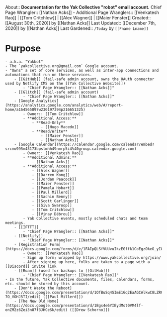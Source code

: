 About:: __Documentation for the Yak Collective "robot" email account.__
Chief Page Wrangler:: [[Nathan Acks]]
    - Additional Page Wranglers:: [[Venkatesh Rao]] | [[Tom Critchlow]] | [[Alex Wagner]] | [[Maier Fenster]]
Created:: [[August 30th, 2020]] by [[Nathan Acks]]
Last Updated:: [[December 7th, 2020]] by [[Nathan Acks]]
Last Gardened:: `/Today` by `[[Fname Lname]]`
# Purpose
    - a.k.a. "Yakbot"
    - The `yakcollective.org@gmail.com` Google account.
    - "Owns" a set of core services, as well as inter-app connections and automations that run on these services.
        - [[GitHub]] (fail-safe admin account, owns the OAuth connector used by Netlify CMS on the [[Yak Collective Website]])
            - "Chief Page Wrangler:: [[Nathan Acks]]"
        - [[Glitch]] (fail-safe admin account)
            - "Chief Page Wrangler:: [[Nathan Acks]]"
        - [Google Analytics](https://analytics.google.com/analytics/web/#/report-home/a164565897w230197394p216651325)
            - Owner:: [[Tom Critchlow]]
            - **Additional Access:**
                - **Read-Only**
                    - [[Hugo Macedo]]
                - **Read/Write**
                    - [[Maier Fenster]]
                    - [[Nathan Acks]]
        - [Google Calendar](https://calendar.google.com/calendar/embed?src=o995m43173bpslmhh49nmrp5i4%40group.calendar.google.com)
            - Owner:: [[Venkatesh Rao]]
            - **Additional Admins:**
                - [[Nathan Acks]]
            - **Additional Access:**
                - [[Alex Wagner]]
                - [[Darren Kong]]
                - [[Jordan Peacock]]
                - [[Maier Fenster]]
                - [[Pamela Hobart]]
                - [[Paul Millerd]]
                - [[Sachin Benny]]
                - [[Scott Garlinger]]
                - [[Siva Swaroop]]
                - [[Tom Critchlow]]
                - [[Vinay Débrou]]
            - Yak Collective events, mostly scheduled chats and team meetings.
        - [[IFTTT]]
            - "Chief Page Wrangler:: [[Nathan Acks]]"
        - [[Netlify]]
            - "Chief Page Wrangler:: [[Nathan Acks]]"
        - [Registration Form](https://docs.google.com/forms/d/e/1FAIpQLSfVUUvuIkzEGffk1CoEgzOkeO_yI05Nuw6zU3H1TNLmiQOf7g/viewform)
            - Owner:: [[Venkatesh Rao]]
            - Sign up form; wrapped by https://www.yakcollective.org/join/
            - After signing up here, folks are taken to a page with a [[Discord]] invite link
        - [[Roam]] (used for backups to [[GitHub]])
            - "Chief Page Wrangler:: [[Venkatesh Rao]]"
    - In the future, Yak Collective documents, files, calendars, forms, etc. should be stored by this account.
        - [Don't Waste the Reboot](https://docs.google.com/presentation/d/1OfBuSq4SImE1Gq2EaAGCAlkwC8LZRCWx-7O_VOHJ5TI/edit) ([[Paul Millerd]])
        - [The New Old Home](https://docs.google.com/presentation/d/1Bgs4e6YIEydMot0VM4lf-onZM2z6Zei3n87f3JHCeSk/edit) ([[Drew Schorno]])
